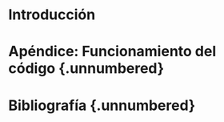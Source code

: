 # Introducción

<!-- Esto es una prueba de referencia [@test] y esto es otra al apéndice: [Apéndice A: Funcionamiento del código].-->

# Apéndice: Funcionamiento del código {.unnumbered}

# Bibliografía {.unnumbered}
